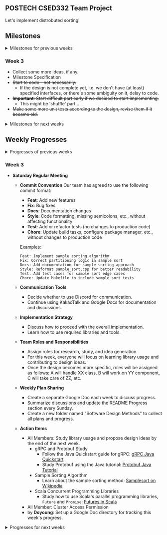 POSTECH CSED332 Team Project
---
Let's implement distrobuted sorting!

## Milestones

<details>
<summary> Milestones for previous weeks </summary>

### Week 1
* Learn about libraries such as [gRPC](https://grpc.io/docs/languages/go/basics/), [Protobuf](https://protobuf.dev), and [Future class](https://docs.scala-lang.org/overviews/core/futures.html) of Scala.
* Plan overall design of the program.
  - What classes, objects, functions, enums to introduce?
  - How should master and worker machine communicate?
* Set up Git repository.

### Week 2
* Keep studying on important notions and usages of libraries.
* Write down concrete design of the program.
  - What classes to introduce?
  - What will be the interfaces of those classes?
  - In what methods should master and worker machine communicate?
  - How should we exploit parallelism on each machine?
* Make out some of unit test cases based on the interface.
* Survive on the midterm exam (Good Luck!).

</details>

### Week 3
* Collect some more ideas, if any.
* Milestone Specification
* ~~Start to code - not necessarily.~~
  - If the design is not complete yet, i.e. we don't have (at least) specified interfaces, or there's some ambiguity on it, delay to code.
* ~~**Important**: Start difficult part early if we decided to start implementing.~~
  - This might be 'shuffle' part...
* ~~Make some more unit tests according to the design, revise them if it became old.~~

<details>
<summary> Milestones for next weeks </summary>

### Week 4
* Study the required libraries for implementation and work on individual design components:   
  our team agrees with the premise of the Mythical Man-Month, deciding to allocate significant time to studying and planning, recognizing the importance of thorough preparation in avoiding inefficiencies during implementation.😵
* Share individual design components, and explore better solutions for the project together.
* Design and Implementation Plan Specification.

### Week 5
* Keep implementing and coding...
* How should we do integrated testing?
* Discuss about problems we face while working on it.

### Week 6
* **Prepare for presentation!**
* If we have not completed the first implementation, do it.
* Start integrated testing.
  - Soundness and completeness do matter.
    * Is there any missing record?
    * Is the ordering maintained on the final result?
    * Is there any edge case that makes code buggy?

### Week 7
* Debug! 
* I hope we've done initial implementing at this week...
  - Anyway we have to if we haven't done yet.

### Week 8
* Another debugging week.
* Prepare for final presentation.

</details>

## Weekly Progresses

<details>
<summary> Progresses of previous weeks </summary>

### Week 1
* Set Git repository up.
* Done some of documenting, such as writing down milestones.
  - Not sure this will go as we planned...
* How to communicate/store temporal documents about the project?
  - Notion? In-repo markdown? Kakaotalk? Or some other method?
* Planned to have regular meeting on Saturday.
* Expected problems:
  - How to serve/receive records in parallel manner?
    - Readers/Writers problem, Producer/Consumer problem...
    - How can we model the problem as a well-known problem?
  - Index file might be shared smong threads on a machine. How should we ensure consistency of this data structure?
  - How to exploit parallelism while merging locally?

### Week 2
- **Saturday Regular Meeting**
  - Held a regular team meeting on Saturday to discuss progress and clarify next steps.

- **Learned Concepts and Libraries**

  - **1. In-depth Study of gRPC and Protobuf**
    - **Service Definition**: Defined services and message structures in `.proto` files.
    - **gRPC Streaming**: Utilized bidirectional streaming between the master and worker nodes.
    - **Load Balancing**: Discussed how to distribute tasks efficiently when multiple workers are involved.
    - **Error Handling**: Explored gRPC error codes and retry strategies to handle failures gracefully.

  - **2. Scala's Future and Parallel Programming**
    - **Future**: Wrote asynchronous code with callbacks to improve non-blocking execution.
    - **Promise vs Future**: Investigated how `Promise` allows setting values at a specific point in time.
    - **ExecutionContext Setup and Usage**: Optimized thread pools for efficient execution.
    - **Concurrency Issue Resolution**: Applied lock-free mechanisms and used `synchronized` to ensure thread safety.

  - **3. Theoretical Background of Distributed Sorting**
    - **MapReduce Concept**: Studied the MapReduce framework for processing data in a distributed environment.
    - **Parallel Sorting Algorithms**: Examined how to implement Merge Sort and Quick Sort in parallel.
    - **Shuffling Optimization**: Optimized data redistribution among worker nodes to improve efficiency.

- **Preparation for OS Project 2 Presentation**
  - Good luck to everyone on their OS Project 2 presentations! 💪

</details>

### Week 3
- **Saturday Regular Meeting**
  - **Commit Convention**
     Our team has agreed to use the following commit format:   

    - **Feat**: Add new features
    - **Fix**: Bug fixes
    - **Docs**: Documentation changes
    - **Style**: Code formatting, missing semicolons, etc., without affecting functionality
    - **Test**: Add or refactor tests (no changes to production code)
    - **Chore**: Update build tasks, configure package manager, etc., without changes to production code

    Examples:
    
    ```
    Feat: Implement sample sorting algorithm
    Fix: Correct partitioning logic in sample sort
    Docs: Add documentation for sample sorting approach
    Style: Reformat sample_sort.cpp for better readability
    Test: Add test cases for sample sort edge cases
    Chore: Update Makefile to include sample_sort tests
    ```

  - **Communication Tools**
     - Decide whether to use Discord for communication.
     - Continue using KakaoTalk and Google Docs for documentation and discussions.

  - **Implementation Strategy**
     - Discuss how to proceed with the overall implementation.
     - Learn how to use required libraries and tools.

  - **Team Roles and Responsibilities**
     - Assign roles for research, study, and idea generation.
     - For this week, everyone will focus on learning library usage and contributing to design ideas.
     - Once the design becomes more specific, roles will be assigned as follows: A will handle XX class, B will work on YY component, C will take care of ZZ, etc.

  - **Weekly Plan Sharing**
     - Create a separate Google Doc each week to discuss progress.
     - Summarize discussions and update the README Progress section every Sunday.
     - Create a new folder named "Software Design Methods" to collect all plans and progress.

  - **Action Items**
    - All Members: Study library usage and propose design ideas by the end of the next week.
      - gRPC and Protobuf Study
        - Follow the Java Quickstart guide for gRPC: [gRPC Java Quickstart](https://grpc.io/docs/languages/java/quickstart/)
        - Study Protobuf using the Java tutorial: [Protobuf Java Tutorial](https://protobuf.dev/getting-started/javatutorial/)
      - Sample Sorting Algorithm
        - Learn about the sample sorting method: [Samplesort on Wikipedia](https://en.wikipedia.org/wiki/Samplesort)
      - Scala Concurrent Programming Libraries
        - Study how to use Scala's parallel programming libraries, `Future` and `Promise`: [Futures in Scala](https://docs.scala-lang.org/overviews/core/futures.html)
    - All Member: Cluster Access Permission
    - by **Doyoung**: Set up a Google Doc directory for tracking this week's progress.
<details>
<summary> Progresses for next weeks </summary>

### Week 4
### Week 5
### Week 6
### Week 7
### Week 8

</details>
